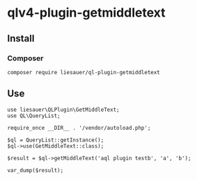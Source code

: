 # qlv4-plugin-getmiddletext

## Install
### Composer
`composer require liesauer/ql-plugin-getmiddletext`

## Use
<pre><code>use liesauer\QLPlugin\GetMiddleText;
use QL\QueryList;

require_once __DIR__ . '/vendor/autoload.php';

$ql = QueryList::getInstance();
$ql->use(GetMiddleText::class);

$result = $ql->getMiddleText('aql plugin testb', 'a', 'b');

var_dump($result);
</code></pre>